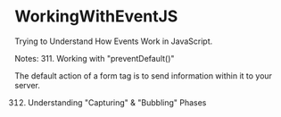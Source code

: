 # WorkingWithEventJS
Trying to Understand How Events Work in JavaScript.

Notes: 
311. Working with "preventDefault()"

The default action of a form tag is to send information within it to your server. 

312. Understanding "Capturing" & "Bubbling" Phases